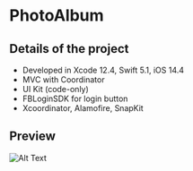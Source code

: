 # PhotoAlbum

## Details of the project
* Developed in Xcode 12.4, Swift 5.1, iOS 14.4
* MVC with Coordinator
* UI Kit (code-only)
* FBLoginSDK for login button
* Xcoordinator, Alamofire, SnapKit

## Preview
![Alt Text](https://media.giphy.com/media/uKgCvfjNUiTQpOlfSN/giphy.gif?cid=790b761176e8de49b7d5293ded76022f4d60a0bab120529e&rid=giphy.gif&ct=g)

